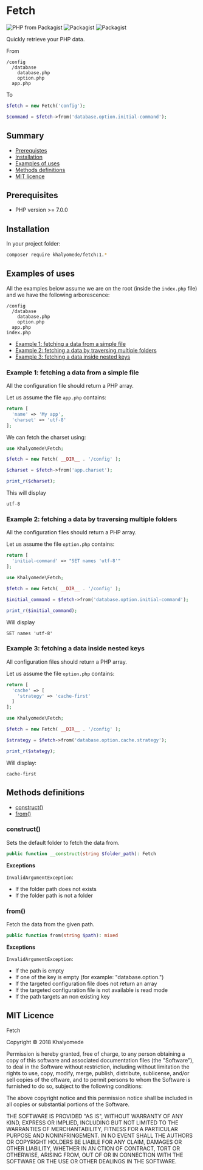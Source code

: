# Fetch

![PHP from Packagist](https://img.shields.io/packagist/php-v/khalyomede/fetch.svg)
![Packagist](https://img.shields.io/packagist/v/khalyomede/fetch.svg)
![Packagist](https://img.shields.io/packagist/l/khalyomede/fetch.svg)

Quickly retrieve your PHP data.

From 

```
/config
  /database
    database.php
    option.php
  app.php
```

To

```php
$fetch = new Fetch('config');

$command = $fetch->from('database.option.initial-command');
```

## Summary

- [Prerequistes](#prerequisites)
- [Installation](#installation)
- [Examples of uses](#examples-of-uses)
- [Methods definitions](#methods-definitions)
- [MIT licence](#mit-licence)

## Prerequisites

- PHP version >= 7.0.0

## Installation

In your project folder:

```bash
composer require khalyomede/fetch:1.*
```

## Examples of uses

All the examples below assume we are on the root (inside the `index.php` file) and we have the following arborescence:

```
/config
  /database
    database.php
    option.php
  app.php
index.php
```

- [Example 1: fetching a data from a simple file](#example-1-fetching-a-data-from-a-single-file)
- [Example 2: fetching a data by traversing multiple folders](#example-2-fetching-a-data-by-traversing-multiple-folders)
- [Example 3: fetching a data inside nested keys](#example-3-fetching-a-data-inside-nested-keys)

### Example 1: fetching a data from a simple file

All the configuration file should return a PHP array.

Let us assume the file `app.php` contains:

```php
return [
  'name' => 'My app',
  'charset' => 'utf-8'
];
```
We can fetch the charset using:

```php
use Khalyomede\Fetch;

$fetch = new Fetch( __DIR__ . '/config' );

$charset = $fetch->from('app.charset');

print_r($charset);
```

This will display

```
utf-8
```

### Example 2: fetching a data by traversing multiple folders

All the configuration files should return a PHP array.

Let us assume the file `option.php` contains:

```php
return [
  'initial-command' => "SET names 'utf-8'"
];
```

```php
use Khalyomede\Fetch;

$fetch = new Fetch( __DIR__ . '/config' );

$initial_command = $fetch->from('database.option.initial-command');

print_r($initial_command);
``` 

Will display

```
SET names 'utf-8'
```

### Example 3: fetching a data inside nested keys

All configuration files should return a PHP array.

Let us assume the file `option.php` contains:

```php
return [
  'cache' => [
    'strategy' => 'cache-first'
  ]
];
```

```php
use Khalyomede\Fetch;

$fetch = new Fetch( __DIR__ . '/config' );

$strategy = $fetch->from('database.option.cache.strategy');

print_r($stategy);
```

Will display:

```
cache-first
```

## Methods definitions

- [construct()](#construct)
- [from()](#from)

### construct()

Sets the default folder to fetch the data from.

```php
public function __construct(string $folder_path): Fetch
```

**Exceptions**

`InvalidArgumentException`:

- If the folder path does not exists
- If the folder path is not a folder

### from()

Fetch the data from the given path.

```php
public function from(string $path): mixed
```

**Exceptions**

`InvalidArgumentException`:

- If the path is empty
- If one of the key is empty (for example: "database.option.")
- If the targeted configuration file does not return an array
- If the targeted configuration file is not available is read mode
- If the path targets an non existing key

## MIT Licence

Fetch

Copyright © 2018 Khalyomede

Permission is hereby granted, free of charge, to any person obtaining a copy of this software and associated documentation files (the "Software"), to deal in the Software without restriction, including without limitation the rights to use, copy, modify, merge, publish, distribute, sublicense, and/or sell copies of the oftware, and to permit persons to whom the Software is furnished to do so, subject to the following conditions:

The above copyright notice and this permission notice shall be included in all copies or substantial portions of the Software.
 
THE SOFTWARE IS PROVIDED "AS IS", WITHOUT WARRANTY OF ANY KIND, EXPRESS OR IMPLIED, INCLUDING BUT NOT LIMITED TO THE WARRANTIES OF MERCHANTABILITY, FITNESS FOR A PARTICULAR PURPOSE AND NONINFRINGEMENT. IN NO EVENT SHALL THE AUTHORS OR COPYRIGHT HOLDERS BE LIABLE FOR ANY CLAIM, DAMAGES OR OTHER LIABILITY, WHETHER IN AN CTION OF CONTRACT, TORT OR OTHERWISE, ARISING FROM, OUT OF OR IN CONNECTION WITH THE SOFTWARE OR THE USE OR OTHER DEALINGS IN THE SOFTWARE.